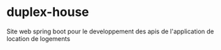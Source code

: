 # duplex-house
Site web spring boot pour le developpement des apis de l'application de location de logements
